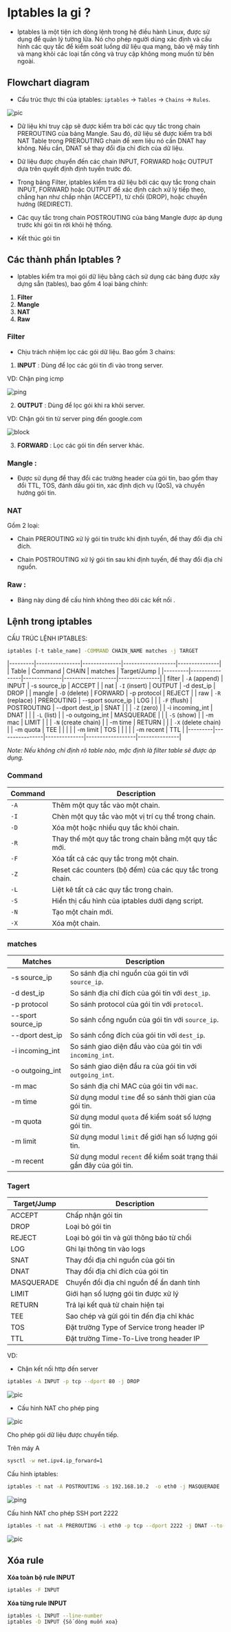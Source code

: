 # Iptables la gi ?

- Iptables là một tiện ích dòng lệnh trong hệ điều hành Linux, được sử dụng để quản lý tường lửa. Nó cho phép người dùng xác định và cấu hình các quy tắc để kiểm soát luồng dữ liệu qua mạng, bảo vệ máy tính và mạng khỏi các loại tấn công và truy cập không mong muốn từ bên ngoài.

## Flowchart diagram

- Cấu trúc thực thi của iptables: `iptables` -> `Tables` -> `Chains` -> `Rules`.

![pic](/Task%203/img/chain.png)

- Dữ liệu khi truy cập sẽ được kiểm tra bởi các quy tắc trong chain PREROUTING của bảng Mangle. Sau đó, dữ liệu sẽ được kiểm tra bởi NAT Table trong PREROUTING chain để xem liệu nó cần DNAT hay không. Nếu cần, DNAT sẽ thay đổi địa chỉ đích của dữ liệu.

- Dữ liệu được chuyển đến các chain INPUT, FORWARD hoặc OUTPUT dựa trên quyết định định tuyến trước đó.

- Trong bảng Filter, iptables kiểm tra dữ liệu bởi các quy tắc trong chain INPUT, FORWARD hoặc OUTPUT để xác định cách xử lý tiếp theo, chẳng hạn như chấp nhận (ACCEPT), từ chối (DROP), hoặc chuyển hướng (REDIRECT).

- Các quy tắc trong chain POSTROUTING của bảng Mangle được áp dụng trước khi gói tin rời khỏi hệ thống.

- Kết thúc gói tin

## Các thành phần Iptables ?

- Iptables kiểm tra mọi gói dữ liệu bằng cách sử dụng các bảng được xây dựng sẵn (tables), bao gồm 4 loại bảng chính:

1. **Filter**
2. **Mangle**
3. **NAT**
4. **Raw**

### **Filter**

- Chịu trách nhiệm lọc các gói dữ liệu. Bao gồm 3 chains:

1. **INPUT** : Dùng để lọc các gói tin đi vào trong server.

VD: Chặn ping icmp

![ping](/Task%203/img/filter.png)

2. **OUTPUT** : Dùng để  lọc gói khi ra khỏi server.

VD: Chặn gói tin từ server ping đến google.com

![block](/Task%203/img/filter_1.png)

3. **FORWARD** : Lọc các gói tin đến server khác.

### **Mangle** : 

- Được sử dụng để thay đổi các trường header của gói tin, bao gồm thay đổi TTL, TOS, đánh dấu gói tin, xác định dịch vụ (QoS), và chuyển hướng gói tin.

### **NAT** 

Gồm 2 loại:

- Chain PREROUTING xử lý gói tin trước khi định tuyến, để thay đổi địa chỉ đích.

- Chain POSTROUTING xử lý gói tin sau khi định tuyến, để thay đổi địa chỉ nguồn.

### **Raw** : 

- Bảng này dùng để cấu hình không theo dõi các kết nối .

## Lệnh trong iptables

CẤU TRÚC LỆNH IPTABLES:

```bash
iptables [-t table_name] -COMMAND CHAIN_NAME matches -j TARGET
```

|---------|----------------|--------------|-------------------|---------------|
| Table   | Command        | CHAIN        | matches           | Target/Jump   |
|---------|----------------|--------------|-------------------|---------------|
| filter  | `-A` (append)  | INPUT        | -s source_ip     | ACCEPT        |
| nat     | `-I` (insert)  | OUTPUT       | -d dest_ip       | DROP          |
| mangle  | `-D` (delete)  | FORWARD      | -p protocol      | REJECT        |
| raw     | `-R` (replace) | PREROUTING   | --sport source_ip | LOG           |
|         | `-F` (flush)   | POSTROUTING  | --dport dest_ip  | SNAT          |
|         | `-Z` (zero)    |              | -i incoming_int  | DNAT          |
|         | `-L` (list)    |              | -o outgoing_int  | MASQUERADE    |
|         | `-S` (show)    |              | -m mac           | LIMIT         |
|         | `-N` (create chain) |        | -m time          | RETURN        |
|         | `-X` (delete chain) |        | -m quota         | TEE           |
|         |                |              | -m limit         | TOS           |
|         |                |              | -m recent        | TTL           |
|---------|----------------|--------------|------------------|---------------|

*Note: Nếu không chỉ định rõ table nào, mặc định là filter table sẽ được áp dụng.*

### Command

| Command | Description                                 |
|---------|---------------------------------------------|
| `-A`    | Thêm một quy tắc vào một chain.            |
| `-I`    | Chèn một quy tắc vào một vị trí cụ thể trong chain. |
| `-D`    | Xóa một hoặc nhiều quy tắc khỏi chain.    |
| `-R`    | Thay thế một quy tắc trong chain bằng một quy tắc mới. |
| `-F`    | Xóa tất cả các quy tắc trong một chain.    |
| `-Z`    | Reset các counters (bộ đếm) của các quy tắc trong chain. |
| `-L`    | Liệt kê tất cả các quy tắc trong chain.   |
| `-S`    | Hiển thị cấu hình của iptables dưới dạng script. |
| `-N`    | Tạo một chain mới.                         |
| `-X`    | Xóa một chain.                             |

### matches

| Matches | Description                       |
|---------|-----------------------------------|
| -s source_ip | So sánh địa chỉ nguồn của gói tin với `source_ip`. |
| -d dest_ip | So sánh địa chỉ đích của gói tin với `dest_ip`. |
| -p protocol | So sánh protocol của gói tin với `protocol`. |
| --sport source_ip | So sánh cổng nguồn của gói tin với `source_ip`. |
| --dport dest_ip | So sánh cổng đích của gói tin với `dest_ip`. |
| -i incoming_int | So sánh giao diện đầu vào của gói tin với `incoming_int`. |
| -o outgoing_int | So sánh giao diện đầu ra của gói tin với `outgoing_int`. |
| -m mac | So sánh địa chỉ MAC của gói tin với `mac`. |
| -m time | Sử dụng modul `time` để so sánh thời gian của gói tin. |
| -m quota | Sử dụng modul `quota` để kiểm soát số lượng gói tin. |
| -m limit | Sử dụng modul `limit` để giới hạn số lượng gói tin. |
| -m recent | Sử dụng modul `recent` để kiểm soát trạng thái gần đây của gói tin. |

### Tagert

| Target/Jump | Description                                  |
|-------------|----------------------------------------------|
| ACCEPT      | Chấp nhận gói tin                           |
| DROP        | Loại bỏ gói tin                             |
| REJECT      | Loại bỏ gói tin và gửi thông báo từ chối   |
| LOG         | Ghi lại thông tin vào logs                   |
| SNAT        | Thay đổi địa chỉ nguồn của gói tin          |
| DNAT        | Thay đổi địa chỉ đích của gói tin           |
| MASQUERADE  | Chuyển đổi địa chỉ nguồn để ẩn danh tính   |
| LIMIT       | Giới hạn số lượng gói tin được xử lý       |
| RETURN      | Trả lại kết quả từ chain hiện tại          |
| TEE         | Sao chép và gửi gói tin đến địa chỉ khác   |
| TOS         | Đặt trường Type of Service trong header IP  |
| TTL         | Đặt trường Time-To-Live trong header IP    |


VD: 

- Chặn kết nối http đến server

```bash
iptables -A INPUT -p tcp --dport 80 -j DROP
```

![pic](/Task%203/img/blockhttp.png)

- Cấu hình NAT cho phép ping

![pic](/Task%203/img/model.png)

Cho phép gói dữ liệu được chuyển tiếp.

Trên máy A

```bash 
sysctl -w net.ipv4.ip_forward=1
```

Cấu hình iptables:

```bash 
iptables -t nat -A POSTROUTING -s 192.168.10.2  -o eth0 -j MASQUERADE
```

![ping](/Task%203/img/ping.png)

Cấu hình NAT cho phép SSH port 2222

```bash
iptables -t nat -A PREROUTING -i eth0 -p tcp --dport 2222 -j DNAT --to-destination 192.168.10.2:22
```

![pic](/Task%203/img/allow.png)

## Xóa rule

**Xóa toàn bộ rule INPUT**

```bash
iptables -F INPUT
```

**Xóa từng rule INPUT**

```bash
iptables -L INPUT --line-number
iptables -D INPUT {Số dòng muốn xoa}
```

